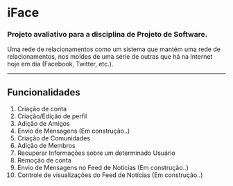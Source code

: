 # iFace
### Projeto avaliativo para a disciplina de Projeto de Software.
 Uma rede de relacionamentos como um sistema que mantém uma rede de relacionamentos, nos moldes de uma série de outras que há na Internet hoje em dia (Facebook, Twitter, etc.).

 ---
 
 ## Funcionalidades
1. Criação de conta
2. Criação/Edição de perfil
3. Adição de Amigos
4. Envio de Mensagens (Em construção..)
5. Criação de Comunidades
6. Adição de Membros
7. Recuperar Informações sobre um determinado Usuário
8. Remoção de conta
9. Envio de Mensagens no Feed de Notícias (Em construção..)
10. Controle de visualizações do Feed de Notícias (Em construção..)
